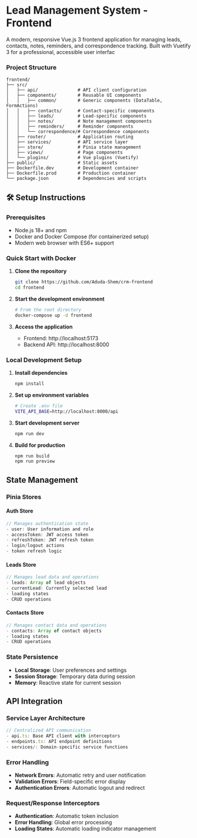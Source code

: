# Lead Management System - Frontend

A modern, responsive Vue.js 3 frontend application for managing leads, contacts, notes, reminders, and correspondence tracking. Built with Vuetify 3 for a professional, accessible user interfac

### Project Structure
```
frontend/
├── src/
│   ├── api/               # API client configuration
│   ├── components/        # Reusable UI components
│   │   ├── common/        # Generic components (DataTable, FormActions)
│   │   ├── contacts/      # Contact-specific components
│   │   ├── leads/         # Lead-specific components
│   │   ├── notes/         # Note management components
│   │   ├── reminders/     # Reminder components
│   │   └── correspondence/# Correspondence components
│   ├── router/            # Application routing
│   ├── services/          # API service layer
│   ├── store/             # Pinia state management
│   ├── views/             # Page components
│   └── plugins/           # Vue plugins (Vuetify)
├── public/                # Static assets
├── Dockerfile.dev         # Development container
├── Dockerfile.prod        # Production container
└── package.json           # Dependencies and scripts
```

## 🛠️ Setup Instructions

### Prerequisites
- Node.js 18+ and npm
- Docker and Docker Compose (for containerized setup)
- Modern web browser with ES6+ support

### Quick Start with Docker

1. **Clone the repository**
   ```bash
   git clone https://github.com/Aduda-Shem/crm-frontend
   cd frontend
   ```

2. **Start the development environment**
   ```bash
   # From the root directory
   docker-compose up -d frontend
   ```

3. **Access the application**
   - Frontend: http://localhost:5173
   - Backend API: http://localhost:8000

### Local Development Setup

1. **Install dependencies**
   ```bash
   npm install
   ```

2. **Set up environment variables**
   ```bash
   # Create .env file
   VITE_API_BASE=http://localhost:8000/api
   ```

3. **Start development server**
   ```bash
   npm run dev
   ```

4. **Build for production**
   ```bash
   npm run build
   npm run preview
   ```

## State Management

### Pinia Stores

#### Auth Store
```typescript
// Manages authentication state
- user: User information and role
- accessToken: JWT access token
- refreshToken: JWT refresh token
- login/logout actions
- token refresh logic
```

#### Leads Store
```typescript
// Manages lead data and operations
- leads: Array of lead objects
- currentLead: Currently selected lead
- loading states
- CRUD operations
```

#### Contacts Store
```typescript
// Manages contact data and operations
- contacts: Array of contact objects
- loading states
- CRUD operations
```

### State Persistence
- **Local Storage**: User preferences and settings
- **Session Storage**: Temporary data during session
- **Memory**: Reactive state for current session

## API Integration

### Service Layer Architecture
```typescript
// Centralized API communication
- api.ts: Base API client with interceptors
- endpoints.ts: API endpoint definitions
- services/: Domain-specific service functions
```

### Error Handling
- **Network Errors**: Automatic retry and user notification
- **Validation Errors**: Field-specific error display
- **Authentication Errors**: Automatic logout and redirect

### Request/Response Interceptors
- **Authentication**: Automatic token inclusion
- **Error Handling**: Global error processing
- **Loading States**: Automatic loading indicator management


